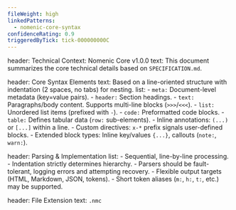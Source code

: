 ```yaml
---
fileWeight: high
linkedPatterns:
  - nomenic-core-syntax
confidenceRating: 0.9
triggeredByTick: tick-000000000C
---
```


header: Technical Context: Nomenic Core v1.0.0
  text: This document summarizes the core technical details based on `SPECIFICATION.md`.

header: Core Syntax Elements
  text: Based on a line-oriented structure with indentation (2 spaces, no tabs) for nesting.
  list:
    - `meta:` Document-level metadata (key=value pairs).
    - `header:` Section headings.
    - `text:` Paragraphs/body content. Supports multi-line blocks (`>>>`/`<<<`).
    - `list:` Unordered list items (prefixed with `-`).
    - `code:` Preformatted code blocks.
    - `table:` Defines tabular data (`row:` sub-elements).
    - Inline annotations: `(...)` or `[...]` within a line.
    - Custom directives: `x-*` prefix signals user-defined blocks.
    - Extended block types: Inline key/values `{...}`, callouts (`note:`, `warn:`).

header: Parsing & Implementation
  list:
    - Sequential, line-by-line processing.
    - Indentation strictly determines hierarchy.
    - Parsers should be fault-tolerant, logging errors and attempting recovery.
    - Flexible output targets (HTML, Markdown, JSON, tokens).
    - Short token aliases (`m:`, `h:`, `t:`, etc.) may be supported.

header: File Extension
  text: `.nmc` 